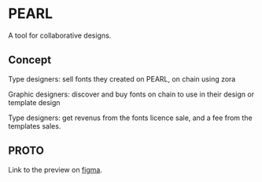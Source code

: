 # PEARL
A tool for collaborative designs. 

## Concept
Type designers: sell fonts they created on PEARL, on chain using zora

Graphic designers: discover and buy fonts on chain to use in their design or template design

Type designers: get revenus from the fonts licence sale, and a fee from the templates sales.

## PROTO
Link to the preview on [figma](https://www.figma.com/proto/KgbvygCcKN8sbSb8oXAsex/PEARL-HACKATHON?page-id=0%3A1&node-id=15%3A487&viewport=-298%2C653%2C0.12&scaling=scale-down&starting-point-node-id=6%3A263).